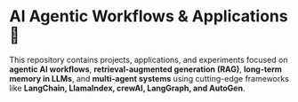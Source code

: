 # AI Agentic Workflows & Applications 🚀

This repository contains projects, applications, and experiments focused on **agentic AI workflows**, **retrieval-augmented generation (RAG)**, **long-term memory in LLMs**, and **multi-agent systems** using cutting-edge frameworks like **LangChain, LlamaIndex, crewAI, LangGraph, and AutoGen**.
